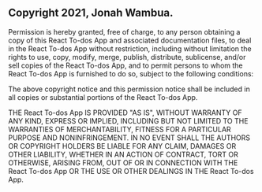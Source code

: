 ## Copyright 2021, Jonah Wambua.

Permission is hereby granted, free of charge, to any person obtaining a copy of this React To-dos App and associated documentation files, to deal in the React To-dos App without restriction, including without limitation the rights to use, copy, modify, merge, publish, distribute, sublicense, and/or sell copies of the React To-dos App, and to permit persons to whom the React To-dos App is furnished to do so, subject to the following conditions:

The above copyright notice and this permission notice shall be included in all copies or substantial portions of the React To-dos App.

THE React To-dos App IS PROVIDED "AS IS", WITHOUT WARRANTY OF ANY KIND, EXPRESS OR IMPLIED, INCLUDING BUT NOT LIMITED TO THE WARRANTIES OF MERCHANTABILITY, FITNESS FOR A PARTICULAR PURPOSE AND NONINFRINGEMENT. IN NO EVENT SHALL THE AUTHORS OR COPYRIGHT HOLDERS BE LIABLE FOR ANY CLAIM, DAMAGES OR OTHER LIABILITY, WHETHER IN AN ACTION OF CONTRACT, TORT OR OTHERWISE, ARISING FROM, OUT OF OR IN CONNECTION WITH THE React To-dos App OR THE USE OR OTHER DEALINGS IN THE React To-dos App.
